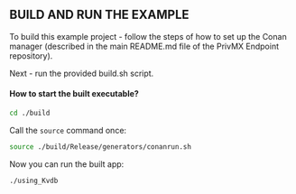 ## BUILD AND RUN THE EXAMPLE
To build this example project - follow the steps of how to set up the Conan manager (described in the main README.md file of the PrivMX Endpoint repository).

Next - run the provided build.sh script.

#### How to start the built executable?
```bash
cd ./build
```
Call the `source` command once:
```bash
source ./build/Release/generators/conanrun.sh
```

Now you can run the built app:
```bash
./using_Kvdb
```